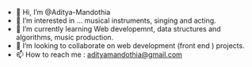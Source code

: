 - 👋 Hi, I’m @Aditya-Mandothia
- 👀 I’m interested in ... musical instruments, singing and acting.
- 🌱 I’m currently learning Web developemnt, data structures and algorithms, music production.
- 💞️ I’m looking to collaborate on web development (front end ) projects.
- 📫 How to reach me : adityamandothia@gmail.com

<!---
Aditya-Mandothia/Aditya-Mandothia is a ✨ special ✨ repository because its `README.md` (this file) appears on your GitHub profile.
You can click the Preview link to take a look at your changes.
--->
